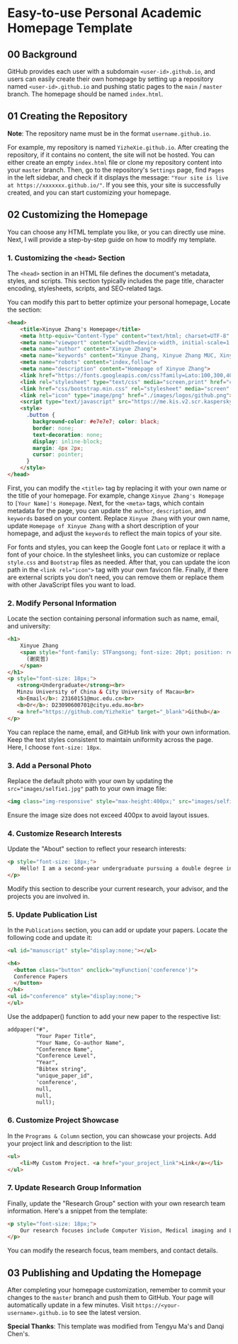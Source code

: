 # Easy-to-use Personal Academic Homepage Template

## 00 Background

GitHub provides each user with a subdomain `<user-id>.github.io`, and users can easily create their own homepage by setting up a repository named `<user-id>.github.io` and pushing static pages to the `main` / `master` branch. The homepage should be named `index.html`.

## 01 Creating the Repository

**Note**: The repository name must be in the format `username.github.io`.

For example, my repository is named `YizheXie.github.io`. After creating the repository, if it contains no content, the site will not be hosted. You can either create an empty `index.html` file or clone my repository content into your `master` branch. Then, go to the repository's `Settings` page, find `Pages` in the left sidebar, and check if it displays the message: `"Your site is live at https://xxxxxxx.github.io/"`. If you see this, your site is successfully created, and you can start customizing your homepage.

## 02 Customizing the Homepage

You can choose any HTML template you like, or you can directly use mine. Next, I will provide a step-by-step guide on how to modify my template.

### 1. Customizing the `<head>` Section

The `<head>` section in an HTML file defines the document's metadata, styles, and scripts. This section typically includes the page title, character encoding, stylesheets, scripts, and SEO-related tags. 

You can modify this part to better optimize your personal homepage, Locate the section:

```html
<head>
    <title>Xinyue Zhang's Homepage</title>
    <meta http-equiv="Content-Type" content="text/html; charset=UTF-8" />
    <meta name="viewport" content="width=device-width, initial-scale=1.0" />
    <meta name="author" content="Xinyue Zhang">
    <meta name="keywords" content="Xinyue Zhang, Xinyue Zhang MUC, Xinyue Zhang Artificial Intelligence">
    <meta name="robots" content="index,follow">
    <meta name="description" content="Homepage of Xinyue Zhang">
    <link href="https://fonts.googleapis.com/css?family=Lato:100,300,400,700,900" rel="stylesheet">
    <link rel="stylesheet" type="text/css" media="screen,print" href="css/style.css" />
    <link href="css/bootstrap.min.css" rel="stylesheet" media="screen" />
    <link rel="icon" type="image/png" href="./images/logos/github.png">
    <script type="text/javascript" src="https://me.kis.v2.scr.kaspersky-labs.com/FD126C42-EBFA-4E12-B309-BB3FDD723AC1/main.js" charset="UTF-8"></script>
    <style>
      .button {
        background-color: #e7e7e7; color: black;
        border: none;
        text-decoration: none;
        display: inline-block;
        margin: 4px 2px;
        cursor: pointer;
      }
    </style>
</head>
```

First, you can modify the `<title>` tag by replacing it with your own name or the title of your homepage. For example, change `Xinyue Zhang's Homepage` to `[Your Name]'s Homepage`. Next, for the `<meta>` tags, which contain metadata for the page, you can update the `author`, `description`, and `keywords` based on your content. Replace `Xinyue Zhang` with your own name, update `Homepage of Xinyue Zhang` with a short description of your homepage, and adjust the `keywords` to reflect the main topics of your site.

For fonts and styles, you can keep the Google font `Lato` or replace it with a font of your choice. In the stylesheet links, you can customize or replace `style.css` and `Bootstrap` files as needed. After that, you can update the icon path in the `<link rel="icon">` tag with your own favicon file. Finally, if there are external scripts you don’t need, you can remove them or replace them with other JavaScript files you want to load.

### 2. Modify Personal Information

Locate the section containing personal information such as name, email, and university:

```html
<h1>
    Xinyue Zhang
    <span style="font-family: STFangsong; font-size: 20pt; position: relative; top: -4px;">
      (谢奕哲)
    </span>
</h1>  
<p style="font-size: 18px;">
   <strong>Undergraduate</strong><br>
   Minzu University of China & City University of Macau<br>
   <b>Email</b>: 23160151@muc.edu.cn<br>
   <b>Or</b>: D23090600701@cityu.edu.mo<br>
   <a href="https://github.com/YizheXie" target="_blank">Github</a>
</p>
```

You can replace the name, email, and GitHub link with your own information. Keep the text styles consistent to maintain uniformity across the page. Here, I choose `font-size: 18px`.

### 3. Add a Personal Photo

Replace the default photo with your own by updating the `src="images/selfie1.jpg"` path to your own image file:

```html
<img class="img-responsive" style="max-height:400px;" src="images/selfie1.jpg"/>
```

Ensure the image size does not exceed 400px to avoid layout issues.

### 4. Customize Research Interests

Update the "About" section to reflect your research interests:

```html
<p style="font-size: 18px;">
    Hello! I am a second-year undergraduate pursuing a double degree in Data Science and Big Data Technology at Minzu University of China and City University of Macau. I am fortunate to be advised by <a href="https://fds.cityu.edu.mo/members/341">Congcong Zhu</a> at CityU of Macau. My research interests include large language model (LLM) safety, multi-agents learning, especially LLM-MA and (deep) reinforcement learning.
</p>
```

Modify this section to describe your current research, your advisor, and the projects you are involved in.

### 5. Update Publication List

In the `Publications` section, you can add or update your papers. Locate the following code and update it:

```html
<ul id="manuscript" style="display:none;"></ul>

<h4>
  <button class="button" onclick="myFunction('conference')">
  Conference Papers 
  </button>
</h4>
<ul id="conference" style="display:none;">
</ul>
```

Use the addpaper() function to add your new paper to the respective list:

```html
addpaper("#",
         "Your Paper Title",
         "Your Name, Co-author Name",
         "Conference Name",
         "Conference Level",
         "Year",
         "Bibtex string",
         "unique_paper_id", 
         'conference',
         null,
         null, 
         null);
```

### 6. Customize Project Showcase

In the `Programs & Column` section, you can showcase your projects. Add your project link and description to the list:

```HTML
<ul>
    <li>My Custom Project. <a href="your_project_link">Link</a></li>
</ul>
```

### 7. Update Research Group Information

Finally, update the "Research Group" section with your own research team information. Here's a snippet from the template:

```HTML
<p style="font-size: 18px;">
    Our research focuses include Computer Vision, Medical imaging and LLM safety. Our team leader, <b>Dongxiao Li</b>, is a docile, bright and generous person. If you are interested in joining our group for collaborative learning and growth, please feel free to reach out to him.
</p>
```

You can modify the research focus, team members, and contact details.

## 03 Publishing and Updating the Homepage

After completing your homepage customization, remember to commit your changes to the `master` branch and push them to GitHub. Your page will automatically update in a few minutes. Visit `https://<your-username>.github.io` to see the latest version.

**Special Thanks**: This template was modified from Tengyu Ma's and Danqi Chen's.
